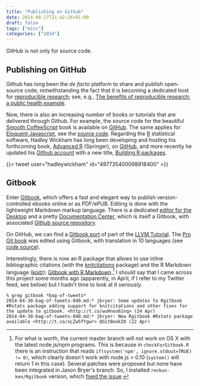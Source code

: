 ```yaml
---
title: "Publishing on Github"
date: 2014-08-17T21:42:26+01:00
draft: false
tags: ["misc"]
categories: ["2014"]
---
```


GitHub is not only for source code.

## Publishing on GitHub

Github has long been the _de facto_ platform to share and publish open-source code, notwithstanding the fact that it is becoming a dedicated host for [reproducible research](http://zmjones.com/git/); see, e.g., [The benefits of reproducible research: a public health example](http://git.io/TEMQ1w).

Now, there is also an increasing number of books or tutorials that are delivered through Github. For example, the source code for the beautiful [Smooth CoffeeScript](http://autotelicum.github.io/Smooth-CoffeeScript/) book is available on [GitHub](https://github.com/autotelicum/Smooth-CoffeeScript). The same applies for [Eloquent Javascript](http://eloquentjavascript.net), see the [source code](https://github.com/marijnh/Eloquent-JavaScript). Regarding the [R](http://r-project.org) statistical software, Hadley Wickham has long been developing and hosting his forthcoming book, [Advanced R](http://adv-r.had.co.nz) (Springer), on [GitHub](https://github.com/hadley/adv-r), and more recently he updated his [Github account](https://github.com/hadley/r-pkgs) with a new title, [Building R packages](http://r-pkgs.had.co.nz).

{{< tweet user="hadleywickham" id="497735400098918400" >}}

## Gitbook

Enter [Gitbook](https://www.gitbook.io), which offers a fast and elegant way to publish version-controlled ebooks online or as PDF/ePUB. Editing is done with the lightweight Markdown markup language. There is a dedicated [editor for the Desktop](https://www.gitbook.io/#write) and a pretty [Documentation Center](http://help.gitbook.io), which is itself a Gitbook, with associated [Github source repository](https://github.com/GitbookIO/gitbook).

On GitHub, we can find a [Gitbook port](https://github.com/TheThirdOne/llvm-tutorial-gitbook) of part of the [LLVM Tutorial](http://llvm.org/docs/tutorial/LangImpl1.html). The [Pro Git book](http://git-scm.com/book) was edited using Gitbook, with translation in 10 languages (see [code source](https://github.com/progit/progit)).

Interestingly, there is now an R package that allows to use inline bibliographic citations (with the [knitcitations](http://cran.r-project.org/web/packages/knitcitations/index.html) package) and the R Markdown language ([knitr](http://yihui.name/knitr/)): [Gitbook with R Markdown](http://jason.bryer.org/Rgitbook/).[^1] I should say that I came across this project some months ago (apparently, in April, if I refer to my Twitter feed, see below) but I hadn't time to look at it seriously.

```
% grep gitbook *bag-of-tweets*
2014-04-30-bag-of-tweets-040.md:* jbryer: Some updates to Rgitbook #Rstats package adding support for knitcitations and other fixes for the update to gitbook. <http://t.co/wuHnoo61nq> (24 Apr)
2014-04-30-bag-of-tweets-040.md:* jbryer: New Rgitbook #Rstats package
available <http://t.co/xLZw5fYgwr> @GitBookIO (22 Apr)
```

[^1]: For what is worth, the current master branch will not work on OS X with the latest node.js/npm programs. This is because in `checkForGitbook.R` there is an instruction that reads `if(system('npm', ignore.stdout=TRUE) != 0)`, which clearly doesn't work with node.js > 0.10 (`system()` will return 1 in this case). Several patches were proposed but none have been integrated in Jason Bryer's branch. So, I installed `renkun-ken/Rgitbook` version, which [fixed the issue](http://git.io/1zLC0A).
